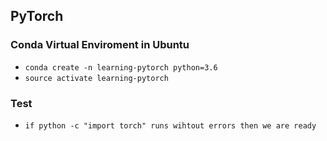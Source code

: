## PyTorch

### Conda Virtual Enviroment in Ubuntu
- `conda create -n learning-pytorch python=3.6`
- `source activate learning-pytorch`

### Test

- `if python -c "import torch" runs wihtout errors then we are ready`
